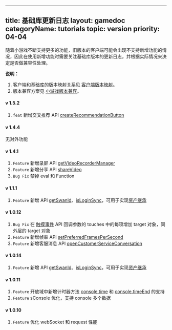 
---
title: 基础库更新日志
layout: gamedoc
categoryName: tutorials
topic: version
priority: 04-04
---

随着小游戏不断支持更多的功能，旧版本的客户端可能会出现不支持新增功能的情况，因此在使用新增功能时需要关注基础库版本的更新日志，并根据实际情况来决定是否做兼容性处理。

**说明：**
1. 客户端和基础库的版本映射关系见 [客户端版本映射](/game/tutorials/version/clientVersion/)。
2. 版本兼容方案见 [小游戏版本兼容](/game/tutorials/version/compatibility/)。


<!--

todo
需要补充 api 及对应链接

2. `feat` 新增 API 加速计、屏幕、罗盘、剪切板、saveImageToPhotosAlbum

-->

#### v 1.5.2
1. `feat` 新增交叉推荐 API [createRecommendationButton](/game/api/recommendationButton/createRecommendationButton/)

#### v 1.4.4
无对外功能

#### v 1.4.1
1. `Feature` 新增录屏 API [getVideoRecorderManager](/game/api/media/videoRecorder/#swan-getVideoRecorderManager)
2. `Feature` 新增分享 API [shareVideo](/game/api/share/shareVideo/)
3. `Bug Fix` 禁掉 eval 和 Function

#### v 1.1.1
1. `Feature` 新增 API [getSwanId](/game/api/openApi/login/#swan-getSwanId)、[isLoginSync](/game/api/openApi/login/#isLoginSync)，可用于实现[资产继承](/game/tutorials/open_api/open-inherit/)

#### v 1.0.12
1. `Bug Fix` 在 [触摸事件](/game/api/system/touchEvents/) API 回调参数的 touches 中的每项增加 target 对象，同外层的 target 对象
2. `Feature` 新增帧率 API [setPreferredFramesPerSecond](/game/api/render/framerate/)
3. `Feature` 新增客服消息 API [openCustomerServiceConversation](/game/api/openApi/customerService/)

#### v 1.0.14
1. `Feature` 新增 API [getSwanId](/game/api/openApi/login/#swan-getSwanId)、[isLoginSync](/game/api/openApi/login/#isLoginSync)，可用于实现[资产继承](/game/tutorials/open_api/open-inherit/)

#### v 1.0.11
1. `Feature` 开放域中新增计时器方法 [console.time](https://developer.mozilla.org/zh-CN/docs/Web/API/Console/time) 和 [console.timeEnd](https://developer.mozilla.org/zh-CN/docs/Web/API/Console/timeEnd) 的支持
2. `Feature` sConsole 优化，支持 console 多个数据

#### v 1.0.10
1. `Feature` 优化 webSocket 和 request 性能

